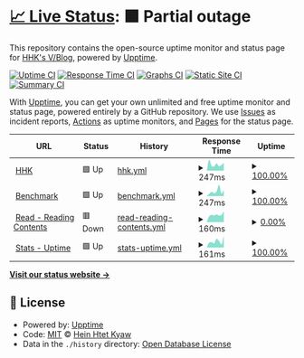 # [📈 Live Status](https://stats.hhk.my.id): <!--live status--> **🟧 Partial outage**

This repository contains the open-source uptime monitor and status page for [HHK's V/Blog](https://stats.hhk.my.id), powered by [Upptime](https://github.com/upptime/upptime).

[![Uptime CI](https://github.com/hhkmy/stats/workflows/Uptime%20CI/badge.svg)](https://github.com/ksvblog/stats/actions?query=workflow%3A%22Uptime+CI%22)
[![Response Time CI](https://github.com/hhkmy/stats/workflows/Response%20Time%20CI/badge.svg)](https://github.com/ksvblog/stats/actions?query=workflow%3A%22Response+Time+CI%22)
[![Graphs CI](https://github.com/hhkmy/stats/workflows/Graphs%20CI/badge.svg)](https://github.com/ksvblog/stats/actions?query=workflow%3A%22Graphs+CI%22)
[![Static Site CI](https://github.com/hhkmy/stats/workflows/Static%20Site%20CI/badge.svg)](https://github.com/ksvblog/stats/actions?query=workflow%3A%22Static+Site+CI%22)
[![Summary CI](https://github.com/hhkmy/stats/workflows/Summary%20CI/badge.svg)](https://github.com/ksvblog/stats/actions?query=workflow%3A%22Summary+CI%22)

With [Upptime](https://upptime.js.org), you can get your own unlimited and free uptime monitor and status page, powered entirely by a GitHub repository. We use [Issues](https://github.com/hhkmy/stats/issues) as incident reports, [Actions](https://github.com/hhkmy/stats/actions) as uptime monitors, and [Pages](https://stats.hhk.my.id) for the status page.

<!--start: status pages-->
<!-- This summary is generated by Upptime (https://github.com/upptime/upptime) -->
<!-- Do not edit this manually, your changes will be overwritten -->
<!-- prettier-ignore -->
| URL | Status | History | Response Time | Uptime |
| --- | ------ | ------- | ------------- | ------ |
| <img alt="" src="https://raw.githubusercontent.com/ksvblog/stats/master/assets/HHK_KSVBlog.svg" height="13"> [HHK](https://hhk.my.id) | 🟩 Up | [hhk.yml](https://github.com/hhkmy/stats/commits/HEAD/history/hhk.yml) | <details><summary><img alt="Response time graph" src="./graphs/hhk/response-time-week.png" height="20"> 247ms</summary><br><a href="https://stats.hhk.my.id/history/hhk"><img alt="Response time 332" src="https://img.shields.io/endpoint?url=https%3A%2F%2Fraw.githubusercontent.com%2Fhhkmy%2Fstats%2FHEAD%2Fapi%2Fhhk%2Fresponse-time.json"></a><br><a href="https://stats.hhk.my.id/history/hhk"><img alt="24-hour response time 303" src="https://img.shields.io/endpoint?url=https%3A%2F%2Fraw.githubusercontent.com%2Fhhkmy%2Fstats%2FHEAD%2Fapi%2Fhhk%2Fresponse-time-day.json"></a><br><a href="https://stats.hhk.my.id/history/hhk"><img alt="7-day response time 247" src="https://img.shields.io/endpoint?url=https%3A%2F%2Fraw.githubusercontent.com%2Fhhkmy%2Fstats%2FHEAD%2Fapi%2Fhhk%2Fresponse-time-week.json"></a><br><a href="https://stats.hhk.my.id/history/hhk"><img alt="30-day response time 349" src="https://img.shields.io/endpoint?url=https%3A%2F%2Fraw.githubusercontent.com%2Fhhkmy%2Fstats%2FHEAD%2Fapi%2Fhhk%2Fresponse-time-month.json"></a><br><a href="https://stats.hhk.my.id/history/hhk"><img alt="1-year response time 332" src="https://img.shields.io/endpoint?url=https%3A%2F%2Fraw.githubusercontent.com%2Fhhkmy%2Fstats%2FHEAD%2Fapi%2Fhhk%2Fresponse-time-year.json"></a></details> | <details><summary><a href="https://stats.hhk.my.id/history/hhk">100.00%</a></summary><a href="https://stats.hhk.my.id/history/hhk"><img alt="All-time uptime 99.94%" src="https://img.shields.io/endpoint?url=https%3A%2F%2Fraw.githubusercontent.com%2Fhhkmy%2Fstats%2FHEAD%2Fapi%2Fhhk%2Fuptime.json"></a><br><a href="https://stats.hhk.my.id/history/hhk"><img alt="24-hour uptime 100.00%" src="https://img.shields.io/endpoint?url=https%3A%2F%2Fraw.githubusercontent.com%2Fhhkmy%2Fstats%2FHEAD%2Fapi%2Fhhk%2Fuptime-day.json"></a><br><a href="https://stats.hhk.my.id/history/hhk"><img alt="7-day uptime 100.00%" src="https://img.shields.io/endpoint?url=https%3A%2F%2Fraw.githubusercontent.com%2Fhhkmy%2Fstats%2FHEAD%2Fapi%2Fhhk%2Fuptime-week.json"></a><br><a href="https://stats.hhk.my.id/history/hhk"><img alt="30-day uptime 99.78%" src="https://img.shields.io/endpoint?url=https%3A%2F%2Fraw.githubusercontent.com%2Fhhkmy%2Fstats%2FHEAD%2Fapi%2Fhhk%2Fuptime-month.json"></a><br><a href="https://stats.hhk.my.id/history/hhk"><img alt="1-year uptime 99.94%" src="https://img.shields.io/endpoint?url=https%3A%2F%2Fraw.githubusercontent.com%2Fhhkmy%2Fstats%2FHEAD%2Fapi%2Fhhk%2Fuptime-year.json"></a></details>
| <img alt="" src="https://raw.githubusercontent.com/ksvblog/stats/master/assets/Speedlify.svg" height="13"> [Benchmark](https://speedlify.hhk.my.id) | 🟩 Up | [benchmark.yml](https://github.com/hhkmy/stats/commits/HEAD/history/benchmark.yml) | <details><summary><img alt="Response time graph" src="./graphs/benchmark/response-time-week.png" height="20"> 247ms</summary><br><a href="https://stats.hhk.my.id/history/benchmark"><img alt="Response time 338" src="https://img.shields.io/endpoint?url=https%3A%2F%2Fraw.githubusercontent.com%2Fhhkmy%2Fstats%2FHEAD%2Fapi%2Fbenchmark%2Fresponse-time.json"></a><br><a href="https://stats.hhk.my.id/history/benchmark"><img alt="24-hour response time 295" src="https://img.shields.io/endpoint?url=https%3A%2F%2Fraw.githubusercontent.com%2Fhhkmy%2Fstats%2FHEAD%2Fapi%2Fbenchmark%2Fresponse-time-day.json"></a><br><a href="https://stats.hhk.my.id/history/benchmark"><img alt="7-day response time 247" src="https://img.shields.io/endpoint?url=https%3A%2F%2Fraw.githubusercontent.com%2Fhhkmy%2Fstats%2FHEAD%2Fapi%2Fbenchmark%2Fresponse-time-week.json"></a><br><a href="https://stats.hhk.my.id/history/benchmark"><img alt="30-day response time 491" src="https://img.shields.io/endpoint?url=https%3A%2F%2Fraw.githubusercontent.com%2Fhhkmy%2Fstats%2FHEAD%2Fapi%2Fbenchmark%2Fresponse-time-month.json"></a><br><a href="https://stats.hhk.my.id/history/benchmark"><img alt="1-year response time 338" src="https://img.shields.io/endpoint?url=https%3A%2F%2Fraw.githubusercontent.com%2Fhhkmy%2Fstats%2FHEAD%2Fapi%2Fbenchmark%2Fresponse-time-year.json"></a></details> | <details><summary><a href="https://stats.hhk.my.id/history/benchmark">100.00%</a></summary><a href="https://stats.hhk.my.id/history/benchmark"><img alt="All-time uptime 100.00%" src="https://img.shields.io/endpoint?url=https%3A%2F%2Fraw.githubusercontent.com%2Fhhkmy%2Fstats%2FHEAD%2Fapi%2Fbenchmark%2Fuptime.json"></a><br><a href="https://stats.hhk.my.id/history/benchmark"><img alt="24-hour uptime 100.00%" src="https://img.shields.io/endpoint?url=https%3A%2F%2Fraw.githubusercontent.com%2Fhhkmy%2Fstats%2FHEAD%2Fapi%2Fbenchmark%2Fuptime-day.json"></a><br><a href="https://stats.hhk.my.id/history/benchmark"><img alt="7-day uptime 100.00%" src="https://img.shields.io/endpoint?url=https%3A%2F%2Fraw.githubusercontent.com%2Fhhkmy%2Fstats%2FHEAD%2Fapi%2Fbenchmark%2Fuptime-week.json"></a><br><a href="https://stats.hhk.my.id/history/benchmark"><img alt="30-day uptime 100.00%" src="https://img.shields.io/endpoint?url=https%3A%2F%2Fraw.githubusercontent.com%2Fhhkmy%2Fstats%2FHEAD%2Fapi%2Fbenchmark%2Fuptime-month.json"></a><br><a href="https://stats.hhk.my.id/history/benchmark"><img alt="1-year uptime 100.00%" src="https://img.shields.io/endpoint?url=https%3A%2F%2Fraw.githubusercontent.com%2Fhhkmy%2Fstats%2FHEAD%2Fapi%2Fbenchmark%2Fuptime-year.json"></a></details>
| <img alt="" src="https://raw.githubusercontent.com/ksvblog/stats/master/assets/upptime-icon.svg" height="13"> [Read - Reading Contents](https://read.hhk.my.id) | 🟥 Down | [read-reading-contents.yml](https://github.com/hhkmy/stats/commits/HEAD/history/read-reading-contents.yml) | <details><summary><img alt="Response time graph" src="./graphs/read-reading-contents/response-time-week.png" height="20"> 160ms</summary><br><a href="https://stats.hhk.my.id/history/read-reading-contents"><img alt="Response time 266" src="https://img.shields.io/endpoint?url=https%3A%2F%2Fraw.githubusercontent.com%2Fhhkmy%2Fstats%2FHEAD%2Fapi%2Fread-reading-contents%2Fresponse-time.json"></a><br><a href="https://stats.hhk.my.id/history/read-reading-contents"><img alt="24-hour response time 237" src="https://img.shields.io/endpoint?url=https%3A%2F%2Fraw.githubusercontent.com%2Fhhkmy%2Fstats%2FHEAD%2Fapi%2Fread-reading-contents%2Fresponse-time-day.json"></a><br><a href="https://stats.hhk.my.id/history/read-reading-contents"><img alt="7-day response time 160" src="https://img.shields.io/endpoint?url=https%3A%2F%2Fraw.githubusercontent.com%2Fhhkmy%2Fstats%2FHEAD%2Fapi%2Fread-reading-contents%2Fresponse-time-week.json"></a><br><a href="https://stats.hhk.my.id/history/read-reading-contents"><img alt="30-day response time 288" src="https://img.shields.io/endpoint?url=https%3A%2F%2Fraw.githubusercontent.com%2Fhhkmy%2Fstats%2FHEAD%2Fapi%2Fread-reading-contents%2Fresponse-time-month.json"></a><br><a href="https://stats.hhk.my.id/history/read-reading-contents"><img alt="1-year response time 266" src="https://img.shields.io/endpoint?url=https%3A%2F%2Fraw.githubusercontent.com%2Fhhkmy%2Fstats%2FHEAD%2Fapi%2Fread-reading-contents%2Fresponse-time-year.json"></a></details> | <details><summary><a href="https://stats.hhk.my.id/history/read-reading-contents">0.00%</a></summary><a href="https://stats.hhk.my.id/history/read-reading-contents"><img alt="All-time uptime 0.00%" src="https://img.shields.io/endpoint?url=https%3A%2F%2Fraw.githubusercontent.com%2Fhhkmy%2Fstats%2FHEAD%2Fapi%2Fread-reading-contents%2Fuptime.json"></a><br><a href="https://stats.hhk.my.id/history/read-reading-contents"><img alt="24-hour uptime 0.00%" src="https://img.shields.io/endpoint?url=https%3A%2F%2Fraw.githubusercontent.com%2Fhhkmy%2Fstats%2FHEAD%2Fapi%2Fread-reading-contents%2Fuptime-day.json"></a><br><a href="https://stats.hhk.my.id/history/read-reading-contents"><img alt="7-day uptime 0.00%" src="https://img.shields.io/endpoint?url=https%3A%2F%2Fraw.githubusercontent.com%2Fhhkmy%2Fstats%2FHEAD%2Fapi%2Fread-reading-contents%2Fuptime-week.json"></a><br><a href="https://stats.hhk.my.id/history/read-reading-contents"><img alt="30-day uptime 1.38%" src="https://img.shields.io/endpoint?url=https%3A%2F%2Fraw.githubusercontent.com%2Fhhkmy%2Fstats%2FHEAD%2Fapi%2Fread-reading-contents%2Fuptime-month.json"></a><br><a href="https://stats.hhk.my.id/history/read-reading-contents"><img alt="1-year uptime 0.00%" src="https://img.shields.io/endpoint?url=https%3A%2F%2Fraw.githubusercontent.com%2Fhhkmy%2Fstats%2FHEAD%2Fapi%2Fread-reading-contents%2Fuptime-year.json"></a></details>
| <img alt="" src="https://raw.githubusercontent.com/ksvblog/stats/master/assets/upptime-icon.svg" height="13"> [Stats - Uptime](https://stats.hhk.my.id) | 🟩 Up | [stats-uptime.yml](https://github.com/hhkmy/stats/commits/HEAD/history/stats-uptime.yml) | <details><summary><img alt="Response time graph" src="./graphs/stats-uptime/response-time-week.png" height="20"> 161ms</summary><br><a href="https://stats.hhk.my.id/history/stats-uptime"><img alt="Response time 276" src="https://img.shields.io/endpoint?url=https%3A%2F%2Fraw.githubusercontent.com%2Fhhkmy%2Fstats%2FHEAD%2Fapi%2Fstats-uptime%2Fresponse-time.json"></a><br><a href="https://stats.hhk.my.id/history/stats-uptime"><img alt="24-hour response time 294" src="https://img.shields.io/endpoint?url=https%3A%2F%2Fraw.githubusercontent.com%2Fhhkmy%2Fstats%2FHEAD%2Fapi%2Fstats-uptime%2Fresponse-time-day.json"></a><br><a href="https://stats.hhk.my.id/history/stats-uptime"><img alt="7-day response time 161" src="https://img.shields.io/endpoint?url=https%3A%2F%2Fraw.githubusercontent.com%2Fhhkmy%2Fstats%2FHEAD%2Fapi%2Fstats-uptime%2Fresponse-time-week.json"></a><br><a href="https://stats.hhk.my.id/history/stats-uptime"><img alt="30-day response time 431" src="https://img.shields.io/endpoint?url=https%3A%2F%2Fraw.githubusercontent.com%2Fhhkmy%2Fstats%2FHEAD%2Fapi%2Fstats-uptime%2Fresponse-time-month.json"></a><br><a href="https://stats.hhk.my.id/history/stats-uptime"><img alt="1-year response time 276" src="https://img.shields.io/endpoint?url=https%3A%2F%2Fraw.githubusercontent.com%2Fhhkmy%2Fstats%2FHEAD%2Fapi%2Fstats-uptime%2Fresponse-time-year.json"></a></details> | <details><summary><a href="https://stats.hhk.my.id/history/stats-uptime">100.00%</a></summary><a href="https://stats.hhk.my.id/history/stats-uptime"><img alt="All-time uptime 100.00%" src="https://img.shields.io/endpoint?url=https%3A%2F%2Fraw.githubusercontent.com%2Fhhkmy%2Fstats%2FHEAD%2Fapi%2Fstats-uptime%2Fuptime.json"></a><br><a href="https://stats.hhk.my.id/history/stats-uptime"><img alt="24-hour uptime 100.00%" src="https://img.shields.io/endpoint?url=https%3A%2F%2Fraw.githubusercontent.com%2Fhhkmy%2Fstats%2FHEAD%2Fapi%2Fstats-uptime%2Fuptime-day.json"></a><br><a href="https://stats.hhk.my.id/history/stats-uptime"><img alt="7-day uptime 100.00%" src="https://img.shields.io/endpoint?url=https%3A%2F%2Fraw.githubusercontent.com%2Fhhkmy%2Fstats%2FHEAD%2Fapi%2Fstats-uptime%2Fuptime-week.json"></a><br><a href="https://stats.hhk.my.id/history/stats-uptime"><img alt="30-day uptime 100.00%" src="https://img.shields.io/endpoint?url=https%3A%2F%2Fraw.githubusercontent.com%2Fhhkmy%2Fstats%2FHEAD%2Fapi%2Fstats-uptime%2Fuptime-month.json"></a><br><a href="https://stats.hhk.my.id/history/stats-uptime"><img alt="1-year uptime 100.00%" src="https://img.shields.io/endpoint?url=https%3A%2F%2Fraw.githubusercontent.com%2Fhhkmy%2Fstats%2FHEAD%2Fapi%2Fstats-uptime%2Fuptime-year.json"></a></details>

<!--end: status pages-->

[**Visit our status website →**](https://stats.hhk.my.id)

## 📄 License

- Powered by: [Upptime](https://github.com/upptime/upptime)
- Code: [MIT](./LICENSE) © [Hein Htet Kyaw](https://ksvblog.site)
- Data in the `./history` directory: [Open Database License](https://opendatacommons.org/licenses/odbl/1-0/)
